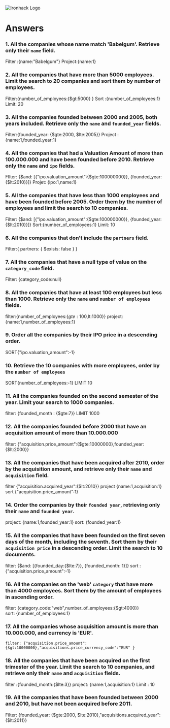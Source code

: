 ![Ironhack Logo](https://i.imgur.com/1QgrNNw.png)

# Answers

### 1. All the companies whose name match 'Babelgum'. Retrieve only their `name` field.

Filter :{name:"Babelgum"}
Project:{name:1}

### 2. All the companies that have more than 5000 employees. Limit the search to 20 companies and sort them by **number of employees**.

Filter:{number_of_employees:{$gt:5000} }
Sort :{number_of_employees:1}
Limit: 20

### 3. All the companies founded between 2000 and 2005, both years included. Retrieve only the `name` and `founded_year` fields.

Filter:{founded_year: {$gte:2000, $lte:2005}}
Project :{name:1,founded_year:1}

### 4. All the companies that had a Valuation Amount of more than 100.000.000 and have been founded before 2010. Retrieve only the `name` and `ipo` fields.
FIlter: {$and: [{"ipo.valuation_amount":{$gte:100000000}}, {founded_year:{$lt:2010}}]}
Projet: {ipo:1,name:1}

### 5. All the companies that have less than 1000 employees and have been founded before 2005. Order them by the number of employees and limit the search to 10 companies.
Filter: {$and: [{"ipo.valuation_amount":{$gte:100000000}}, {founded_year:{$lt:2010}}]}
Sort:{number_of_employees:1}
Limit: 10

### 6. All the companies that don't include the `partners` field.

Filter:{ partners: { $exists: false } }

### 7. All the companies that have a null type of value on the `category_code` field.
Filter: {category_code:null} 

### 8. All the companies that have at least 100 employees but less than 1000. Retrieve only the `name` and `number of employees` fields.
filter:{number_of_employees:{$gte:100,$lt:1000}} 
project: {name:1,number_of_employees:1}

### 9. Order all the companies by their IPO price in a descending order.

SORT{"ipo.valuation_amount":-1}

### 10. Retrieve the 10 companies with more employees, order by the `number of employees`
SORT{number_of_employees:-1}
LIMIT 10

### 11. All the companies founded on the second semester of the year. Limit your search to 1000 companies.
filter: {founded_month : {$gte:7}}
LIMIT 1000

<!-- Your Code Goes Here -->

<!-- ### 12. All the companies that have been 'deadpooled' after the third year. -->

<!-- Your Code Goes Here -->

### 12. All the companies founded before 2000 that have an acquisition amount of more than 10.000.000
filter: {"acquisition.price_amount":{$gte:10000000},founded_year:{$lt:2000}}


### 13. All the companies that have been acquired after 2010, order by the acquisition amount, and retrieve only their `name` and `acquisition` field.
filter {"acquisition.acquired_year":{$lt:2010}}
project {name:1,acquisition:1}
sort {"acquisition.price_amount":1}

### 14. Order the companies by their `founded year`, retrieving only their `name` and `founded year`.

project: {name:1,founded_year:1}
sort: {founded_year:1}

### 15. All the companies that have been founded on the first seven days of the month, including the seventh. Sort them by their `acquisition price` in a descending order. Limit the search to 10 documents.

filter: {$and: [{founded_day:{$lte:7}}, {founded_month: 1}]}
sort : {"acquisition.price_amount":-1}

### 16. All the companies on the 'web' `category` that have more than 4000 employees. Sort them by the amount of employees in ascending order.


filter: {category_code:"web",number_of_employees:{$gt:4000}}  
sort: {number_of_employees:1}
### 17. All the companies whose acquisition amount is more than 10.000.000, and currency is 'EUR'.
    filter: {"acquisition.price_amount":{$gt:10000000},"acquisitions.price_currency_code":"EUR" }

### 18. All the companies that have been acquired on the first trimester of the year. Limit the search to 10 companies, and retrieve only their `name` and `acquisition` fields.
filter :{founded_month:{$lte:3}}
project: {name:1,acquisition:1}
Limit : 10

### 19. All the companies that have been founded between 2000 and 2010, but have not been acquired before 2011.

Filter: {founded_year: {$gte:2000, $lte:2010},"acquisitions.acquired_year":{$lt:2011}}
